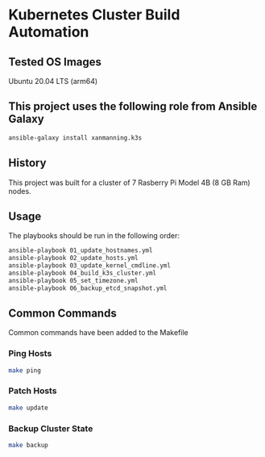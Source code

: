 # Kubernetes Cluster Build Automation

## Tested OS Images

Ubuntu 20.04 LTS (arm64)

## This project uses the following role from Ansible Galaxy

```bash
ansible-galaxy install xanmanning.k3s
```

## History

This project was built for a cluster of 7 Rasberry Pi Model 4B (8 GB Ram) nodes.

## Usage

The playbooks should be run in the following order:

```bash
ansible-playbook 01_update_hostnames.yml
ansible-playbook 02_update_hosts.yml
ansible-playbook 03_update_kernel_cmdline.yml
ansible-playbook 04_build_k3s_cluster.yml
ansible-playbook 05_set_timezone.yml
ansible-playbook 06_backup_etcd_snapshot.yml
```

## Common Commands

Common commands have been added to the Makefile

### Ping Hosts

```bash
make ping
```

### Patch Hosts

```bash
make update
```

### Backup Cluster State

```bash
make backup
```